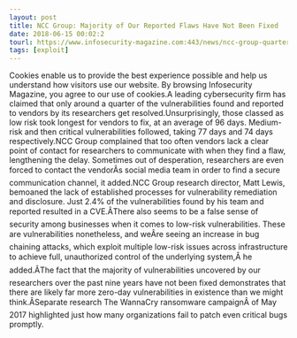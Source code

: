 ```yaml
---
layout: post
title: NCC Group: Majority of Our Reported Flaws Have Not Been Fixed
date: 2018-06-15 00:02:2
tourl: https://www.infosecurity-magazine.com:443/news/ncc-group-quarter-of-flaws-fixed/
tags: [exploit]
---
```

Cookies enable us to provide the best experience possible and help us understand how visitors use our website. By browsing Infosecurity Magazine, you agree to our use of cookies.A leading cybersecurity firm has claimed that only around a quarter of the vulnerabilities found and reported to vendors by its researchers get resolved.Unsurprisingly, those classed as low risk took longest for vendors to fix, at an average of 96 days. Medium-risk and then critical vulnerabilities followed, taking 77 days and 74 days respectively.NCC Group complained that too often vendors lack a clear point of contact for researchers to communicate with when they find a flaw, lengthening the delay. Sometimes out of desperation, researchers are even forced to contact the vendorÂs social media team in order to find a secure communication channel, it added.NCC Group research director, Matt Lewis, bemoaned the lack of established processes for vulnerability remediation and disclosure. Just 2.4% of the vulnerabilities found by his team and reported resulted in a CVE.ÂThere also seems to be a false sense of security among businesses when it comes to low-risk vulnerabilities. These are vulnerabilities nonetheless, and weÂre seeing an increase in bug chaining attacks, which exploit multiple low-risk issues across infrastructure to achieve full, unauthorized control of the underlying system,Â he added.ÂThe fact that the majority of vulnerabilities uncovered by our researchers over the past nine years have not been fixed demonstrates that there are likely far more zero-day vulnerabilities in existence than we might think.ÂSeparate research The WannaCry ransomware campaignÂ of May 2017 highlighted just how many organizations fail to patch even critical bugs promptly.